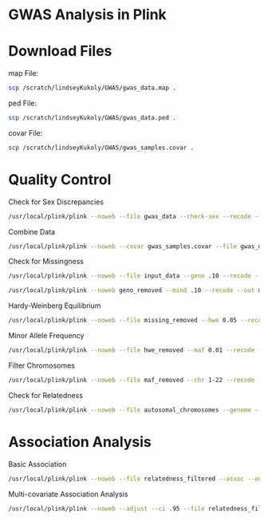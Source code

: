 # GWAS Analysis in Plink 
# Download Files
map File:
```sh
scp /scratch/lindseyKukoly/GWAS/gwas_data.map .
```
ped File:
```sh
scp /scratch/lindseyKukoly/GWAS/gwas_data.ped .
```
covar File:
```sh
scp /scratch/lindseyKukoly/GWAS/gwas_samples.covar .
```

# Quality Control 
Check for Sex Discrepancies 
```sh
/usr/local/plink/plink --noweb --file gwas_data --check-sex --recode --out check_sex
```
Combine Data
```sh
/usr/local/plink/plink --noweb --covar gwas_samples.covar --file gwas_data --recode --out input_data
```

Check for Missingness
```sh
/usr/local/plink/plink --noweb --file input_data --geno .10 --recode --out geno_removed
```

```sh
/usr/local/plink/plink --noweb geno_removed --mind .10 --recode --out missing_removed
```

Hardy-Weinberg Equilibrium 
```sh
/usr/local/plink/plink --noweb --file missing_removed --hwe 0.05 --recode --out hwe_removed
```

Minor Allele Frequency 
```sh
/usr/local/plink/plink --noweb --file hwe_removed --maf 0.01 --recode --out maf_removed 
```

Filter Chromosomes
```sh
/usr/local/plink/plink --noweb --file maf_removed --chr 1-22 --recode --out autosomal_chromosomes
```

Check for Relatedness 
```sh
/usr/local/plink/plink --noweb --file autosomal_chromosomes --genome --min .20 --recode --out relatedness_filtered
```
# Association Analysis 
Basic Association 
```sh
/usr/local/plink/plink --noweb --file relatedness_filtered --assoc --out GWAS_Output
```

Multi-covariate Association Analysis  
```sh
/usr/local/plink/plink --noweb --adjust --ci .95 --file relatedness_filtered --logistic --out GWAS_Output2
```

